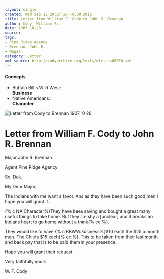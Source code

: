 ```yaml
---
layout: single
created: Wed Sep 12 20:27:28 -0500 2012
title: Letter from William F. Cody to John R. Brennan
author: Cody, William F.
date: 1907-10-28
source: 
tags:
- Pine Ridge Agency
- Brennan, John R.
- Wages
category: Letter
xml-source: http://codyarchive.org/texts/wfc.css00010.xml
---
```

<div class="concepts">
    <h4>Concepts</h4>
    <div class="keywords">
        <ul>
            <li>
                <span title="BBWW:Business" style="background-color: transparent;">
                    <a title="BBWW:Business" onmouseover="highlightSpan(this.getAttribute('title'))">
                        Buffalo Bill's Wild West:
                        <br />
                        <strong>Business</strong>
                    </a>  
                </span>
            </li>
            <li>
                <span title="NA:Character" style="background-color: transparent;">
                    <a title="NA:Character" onmouseover="highlightSpan(this.getAttribute('title'))">
                        Native Americans:
                        <br />
                        <strong>Character</strong>
                    </a>  
                </span>
            </li>
        </ul>
    </div>
</div>

![Letter from Cody to Brennan 1907 10 28](http://codyarchive.org/figures/250/wfc.css00010_img_0.jpg "Letter from Cody to Brennan 1907 10 28")

# Letter from William F. Cody to John R. Brennan

Major John R. Brennan.

Agent Pine Ridge Agency

So. Dak.

My Dear Major,

The Indians with me want a favor. And as they have been such good men I hope you will grant it.

{% c NA:Character%}They have been saving and bought a great many useful things to take home. But they are shy a [unclear] and it breaks an Indians heart to go home without a trunk{% ec %}.

They would like to have {% c BBWW:Business%}$10 each the $25 a month men. The Chiefs $15 each{% ec %}. This to be taken from their last month and back pay that is to be paid them in your presence.

Hope you will grant their request.

Very faithfully yours

W. F. Cody